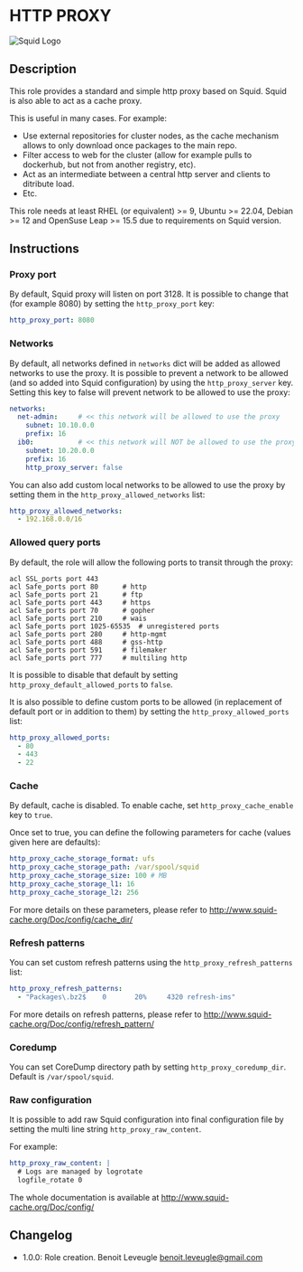 # HTTP PROXY

![Squid Logo](squid_logo.png)

## Description

This role provides a standard and simple http proxy based on Squid.
Squid is also able to act as a cache proxy.

This is useful in many cases. For example:

* Use external repositories for cluster nodes, as the cache mechanism allows to only download once packages to the main repo.
* Filter access to web for the cluster (allow for example pulls to dockerhub, but not from another registry, etc).
* Act as an intermediate between a central http server and clients to ditribute load.
* Etc.

This role needs at least RHEL (or equivalent) >= 9, Ubuntu >= 22.04, Debian >= 12 and OpenSuse Leap >= 15.5 due to requirements on Squid version.

## Instructions

### Proxy port

By default, Squid proxy will listen on port 3128. It is possible to change that (for example 8080) by setting the `http_proxy_port` key:

```yaml
http_proxy_port: 8080
```

### Networks

By default, all networks defined in `networks` dict will be added as allowed networks to use the proxy.
It is possible to prevent a network to be allowed (and so added into Squid configuration) by using the `http_proxy_server` key.
Setting this key to false will prevent network to be allowed to use the proxy:

```yaml
networks:
  net-admin:     # << this network will be allowed to use the proxy
    subnet: 10.10.0.0
    prefix: 16
  ib0:           # << this network will NOT be allowed to use the proxy
    subnet: 10.20.0.0
    prefix: 16
    http_proxy_server: false
```

You can also add custom local networks to be allowed to use the proxy by setting them in the `http_proxy_allowed_networks` list:

```yaml
http_proxy_allowed_networks:
  - 192.168.0.0/16
```

### Allowed query ports

By default, the role will allow the following ports to transit through the proxy:

```
acl SSL_ports port 443
acl Safe_ports port 80		# http
acl Safe_ports port 21		# ftp
acl Safe_ports port 443		# https
acl Safe_ports port 70		# gopher
acl Safe_ports port 210		# wais
acl Safe_ports port 1025-65535	# unregistered ports
acl Safe_ports port 280		# http-mgmt
acl Safe_ports port 488		# gss-http
acl Safe_ports port 591		# filemaker
acl Safe_ports port 777		# multiling http
```

It is possible to disable that default by setting `http_proxy_default_allowed_ports` to `false`.

It is also possible to define custom ports to be allowed (in replacement of default port or in addition to them) by setting the `http_proxy_allowed_ports` list:

```yaml
http_proxy_allowed_ports:
  - 80
  - 443
  - 22
```

### Cache

By default, cache is disabled. To enable cache, set `http_proxy_cache_enable` key to `true`.

Once set to true, you can define the following parameters for cache (values given here are defaults):

```yaml
http_proxy_cache_storage_format: ufs
http_proxy_cache_storage_path: /var/spool/squid
http_proxy_cache_storage_size: 100 # MB
http_proxy_cache_storage_l1: 16
http_proxy_cache_storage_l2: 256
```

For more details on these parameters, please refer to http://www.squid-cache.org/Doc/config/cache_dir/

### Refresh patterns

You can set custom refresh patterns using the `http_proxy_refresh_patterns` list:

```yaml
http_proxy_refresh_patterns:
  - "Packages\.bz2$    0       20%     4320 refresh-ims"
```

For more details on refresh patterns, please refer to http://www.squid-cache.org/Doc/config/refresh_pattern/

### Coredump

You can set CoreDump directory path by setting `http_proxy_coredump_dir`. Default is `/var/spool/squid`.

### Raw configuration

It is possible to add raw Squid configuration into final configuration file by setting the multi line string `http_proxy_raw_content`.

For example:

```yaml
http_proxy_raw_content: |
  # Logs are managed by logrotate
  logfile_rotate 0
```

The whole documentation is available at http://www.squid-cache.org/Doc/config/

## Changelog

* 1.0.0: Role creation. Benoit Leveugle <benoit.leveugle@gmail.com>
